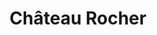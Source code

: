---
guid: "b5652dcb6c04"
title: "Château Rocher"
latlng: "46.089136, 2.927889"
videoId: "Sqy3HFah7i8" 
---
